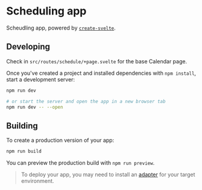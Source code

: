 # Scheduling app

Scheudling app, powered by [`create-svelte`](https://github.com/sveltejs/kit/tree/main/packages/create-svelte).

## Developing

Check in `src/routes/schedule/+page.svelte` for the base Calendar page.

Once you've created a project and installed dependencies with `npm install`, start a development server:

```bash
npm run dev

# or start the server and open the app in a new browser tab
npm run dev -- --open
```

## Building

To create a production version of your app:

```bash
npm run build
```

You can preview the production build with `npm run preview`.

> To deploy your app, you may need to install an [adapter](https://kit.svelte.dev/docs/adapters) for your target environment.
